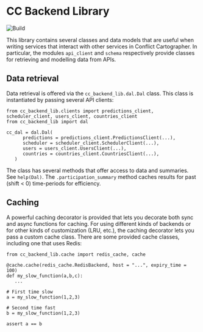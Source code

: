 
# CC Backend Library 

![Build](https://github.com/prio-data/cc_backend_lib/actions/workflows/pypi.yml/badge.svg)

This library contains several classes and data models that are useful when
writing services that interact with other services in Conflict Cartographer. In
particular, the modules `api_client` and `schema` respectively provide classes
for retrieving and modelling data from APIs.

## Data retrieval

Data retrieval is offered via the `cc_backend_lib.dal.Dal` class. This class is
instantiated by passing several API clients: 

```
from cc_backend_lib.clients import predictions_client, scheduler_client, users_client, countries_client
from cc_backend_lib import dal

cc_dal = dal.Dal(
      predictions = predictions_client.PredictionsClient(...),
      scheduler = scheduler_client.SchedulerClient(...),
      users = users_client.UsersClient(...),
      countries = countries_client.CountriesClient(...),
   )
```

The class has several methods that offer access to data and summaries. See
`help(Dal)`.  The `.participation_summary` method caches results for past
(shift < 0) time-periods for efficiency.

## Caching

A powerful caching decorator is provided that lets you decorate both sync and
async functions for caching. For using different kinds of backends or for other
kinds of customization (LRU, etc.), the caching decorator lets you pass a
custom cache class. There are some provided cache classes, including one that
uses Redis: 

```
from cc_backend_lib.cache import redis_cache, cache

@cache.cache(redis_cache.RedisBackend, host = "...", expiry_time = 100)
def my_slow_function(a,b,c):
   ...

# First time slow
a = my_slow_function(1,2,3)

# Second time fast
b = my_slow_function(1,2,3)

assert a == b
```
